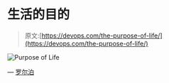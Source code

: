 # 生活的目的

> 原文:[https://devops.com/the-purpose-of-life/](https://devops.com/the-purpose-of-life/)

![Purpose of Life](../Images/2da6f7ad6056471e1d18d2949274ab07.png)

— [罗尔泊](https://devops.com/author/breselman/)
